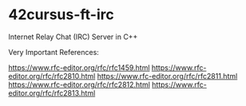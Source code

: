 # 42cursus-ft-irc
Internet Relay Chat (IRC) Server in C++

Very Important References:

https://www.rfc-editor.org/rfc/rfc1459.html
https://www.rfc-editor.org/rfc/rfc2810.html
https://www.rfc-editor.org/rfc/rfc2811.html
https://www.rfc-editor.org/rfc/rfc2812.html
https://www.rfc-editor.org/rfc/rfc2813.html
